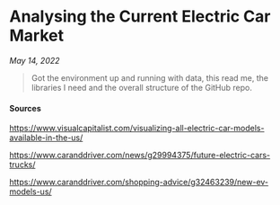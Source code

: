 # Analysing the Current Electric Car Market 

*May 14, 2022*
 
> Got the environment up and running with data, this read me, the libraries I need and the overall structure of the GitHub repo. 



#### Sources

https://www.visualcapitalist.com/visualizing-all-electric-car-models-available-in-the-us/

https://www.caranddriver.com/news/g29994375/future-electric-cars-trucks/

https://www.caranddriver.com/shopping-advice/g32463239/new-ev-models-us/